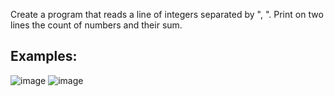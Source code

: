 Create a program that reads a line of integers separated by ", ". Print on two lines the count of numbers and their sum.

## Examples:

![image](https://user-images.githubusercontent.com/45227327/215222598-0e3dc0b4-cb4c-4e09-9670-6ae5e4643d22.png)
![image](https://user-images.githubusercontent.com/45227327/215222649-1a980bc1-1cf8-4186-ab11-4797c244ba69.png)
